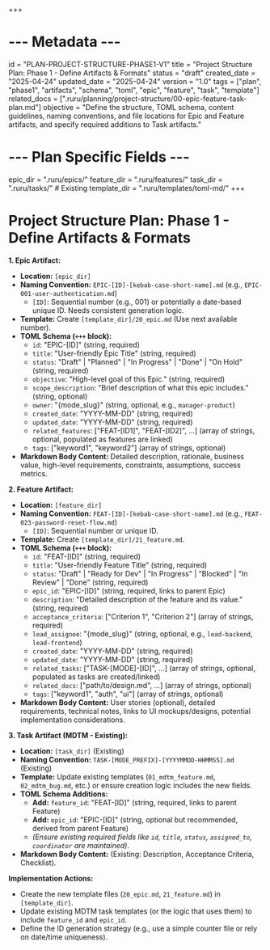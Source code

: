 +++
# --- Metadata ---
id = "PLAN-PROJECT-STRUCTURE-PHASE1-V1"
title = "Project Structure Plan: Phase 1 - Define Artifacts & Formats"
status = "draft"
created_date = "2025-04-24"
updated_date = "2025-04-24"
version = "1.0"
tags = ["plan", "phase1", "artifacts", "schema", "toml", "epic", "feature", "task", "template"]
related_docs = [".ruru/planning/project-structure/00-epic-feature-task-plan.md"]
objective = "Define the structure, TOML schema, content guidelines, naming conventions, and file locations for Epic and Feature artifacts, and specify required additions to Task artifacts."
# --- Plan Specific Fields ---
epic_dir = ".ruru/epics/"
feature_dir = ".ruru/features/"
task_dir = ".ruru/tasks/" # Existing
template_dir = ".ruru/templates/toml-md/"
+++

# Project Structure Plan: Phase 1 - Define Artifacts & Formats

**1. Epic Artifact:**

*   **Location:** `[epic_dir]`
*   **Naming Convention:** `EPIC-[ID]-[kebab-case-short-name].md` (e.g., `EPIC-001-user-authentication.md`)
    *   `[ID]`: Sequential number (e.g., 001) or potentially a date-based unique ID. Needs consistent generation logic.
*   **Template:** Create `[template_dir]/20_epic.md` (Use next available number).
*   **TOML Schema (`+++` block):**
    *   `id`: "EPIC-[ID]" (string, required)
    *   `title`: "User-friendly Epic Title" (string, required)
    *   `status`: "Draft" | "Planned" | "In Progress" | "Done" | "On Hold" (string, required)
    *   `objective`: "High-level goal of this Epic." (string, required)
    *   `scope_description`: "Brief description of what this epic includes." (string, optional)
    *   `owner`: "{mode_slug}" (string, optional, e.g., `manager-product`)
    *   `created_date`: "YYYY-MM-DD" (string, required)
    *   `updated_date`: "YYYY-MM-DD" (string, required)
    *   `related_features`: ["FEAT-[ID1]", "FEAT-[ID2]", ...] (array of strings, optional, populated as features are linked)
    *   `tags`: ["keyword1", "keyword2"] (array of strings, optional)
*   **Markdown Body Content:** Detailed description, rationale, business value, high-level requirements, constraints, assumptions, success metrics.

**2. Feature Artifact:**

*   **Location:** `[feature_dir]`
*   **Naming Convention:** `FEAT-[ID]-[kebab-case-short-name].md` (e.g., `FEAT-023-password-reset-flow.md`)
    *   `[ID]`: Sequential number or unique ID.
*   **Template:** Create `[template_dir]/21_feature.md`.
*   **TOML Schema (`+++` block):**
    *   `id`: "FEAT-[ID]" (string, required)
    *   `title`: "User-friendly Feature Title" (string, required)
    *   `status`: "Draft" | "Ready for Dev" | "In Progress" | "Blocked" | "In Review" | "Done" (string, required)
    *   `epic_id`: "EPIC-[ID]" (string, required, links to parent Epic)
    *   `description`: "Detailed description of the feature and its value." (string, required)
    *   `acceptance_criteria`: ["Criterion 1", "Criterion 2"] (array of strings, required)
    *   `lead_assignee`: "{mode_slug}" (string, optional, e.g., `lead-backend`, `lead-frontend`)
    *   `created_date`: "YYYY-MM-DD" (string, required)
    *   `updated_date`: "YYYY-MM-DD" (string, required)
    *   `related_tasks`: ["TASK-[MODE]-[ID]", ...] (array of strings, optional, populated as tasks are created/linked)
    *   `related_docs`: ["path/to/design.md", ...] (array of strings, optional)
    *   `tags`: ["keyword1", "auth", "ui"] (array of strings, optional)
*   **Markdown Body Content:** User stories (optional), detailed requirements, technical notes, links to UI mockups/designs, potential implementation considerations.

**3. Task Artifact (MDTM - Existing):**

*   **Location:** `[task_dir]` (Existing)
*   **Naming Convention:** `TASK-[MODE_PREFIX]-[YYYYMMDD-HHMMSS].md` (Existing)
*   **Template:** Update existing templates (`01_mdtm_feature.md`, `02_mdtm_bug.md`, etc.) or ensure creation logic includes the new fields.
*   **TOML Schema Additions:**
    *   **Add:** `feature_id`: "FEAT-[ID]" (string, required, links to parent Feature)
    *   **Add:** `epic_id`: "EPIC-[ID]" (string, optional but recommended, derived from parent Feature)
    *   *(Ensure existing required fields like `id`, `title`, `status`, `assigned_to`, `coordinator` are maintained)*.
*   **Markdown Body Content:** (Existing: Description, Acceptance Criteria, Checklist).

**Implementation Actions:**

*   Create the new template files (`20_epic.md`, `21_feature.md`) in `[template_dir]`.
*   Update existing MDTM task templates (or the logic that uses them) to include `feature_id` and `epic_id`.
*   Define the ID generation strategy (e.g., use a simple counter file or rely on date/time uniqueness).